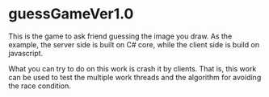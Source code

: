 # guessGameVer1.0
This is the game to ask friend guessing the image you draw.
As the example, the server side is built on C# core, while the client side is build on javascript.

What you can try to do on this work is crash it by clients. That is, this work can be used to test the multiple work threads and the algorithm for avoiding the race condition.

